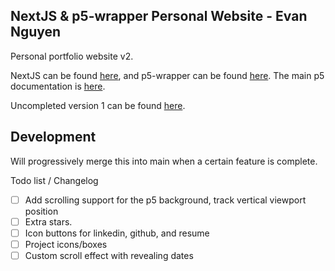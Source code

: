 ## NextJS & p5-wrapper Personal Website - Evan Nguyen
Personal portfolio website v2. 

NextJS can be found [here](https://nextjs.org/docs), and p5-wrapper can be found [here](https://github.com/P5-wrapper/react).
The main p5 documentation is [here](https://p5js.org/reference/).

Uncompleted version 1 can be found [here](https://github.com/Sytarno/sytarno.github.io).

## Development
Will progressively merge this into main when a certain feature is complete.

Todo list / Changelog
 - [ ] Add scrolling support for the p5 background, track vertical viewport position
 - [ ] Extra stars.
 - [ ] Icon buttons for linkedin, github, and resume
 - [ ] Project icons/boxes
 - [ ] Custom scroll effect with revealing dates